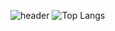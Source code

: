 ![header](https://capsule-render.vercel.app/api?type=rounded&color=timeGradient&text=welcome-nl-YoungJun's%20GitHub👋&height=200&animation=twinkling&fontsize=40)
![Top Langs](https://github-readme-stats.vercel.app/api/top-langs/?username=Yoon0527&layout=compact)
<!--
**Yoon0527/Yoon0527** is a ✨ _special_ ✨ repository because its `README.md` (this file) appears on your GitHub profile.

Here are some ideas to get you started:

- 🔭 I’m currently working on ...
- 🌱 I’m currently learning ...
- 👯 I’m looking to collaborate on ...
- 🤔 I’m looking for help with ...
- 💬 Ask me about ...
- 📫 How to reach me: ...
- 😄 Pronouns: ...
- ⚡ Fun fact: ...
-->
